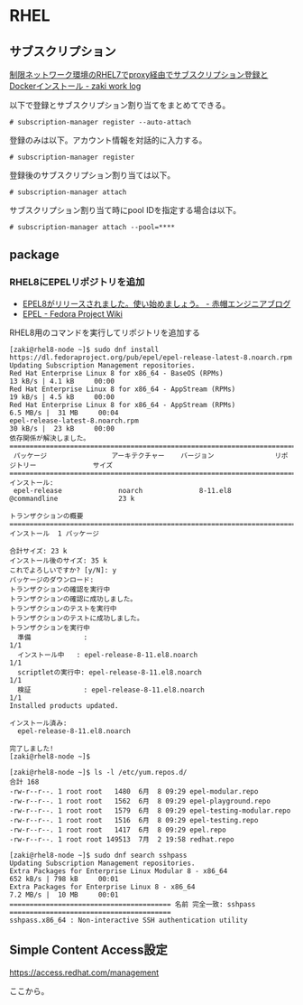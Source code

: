 # RHEL

## サブスクリプション

[制限ネットワーク環境のRHEL7でproxy経由でサブスクリプション登録とDockerインストール - zaki work log](https://zaki-hmkc.hatenablog.com/entry/2020/09/05/160946)

以下で登録とサブスクリプション割り当てをまとめてできる。

```console
# subscription-manager register --auto-attach
```

登録のみは以下。アカウント情報を対話的に入力する。

```console
# subscription-manager register
```

登録後のサブスクリプション割り当ては以下。

```console
# subscription-manager attach
```

サブスクリプション割り当て時にpool IDを指定する場合は以下。

```console
# subscription-manager attach --pool=****
```

## package

### RHEL8にEPELリポジトリを追加

- [EPEL8がリリースされました。使い始めましょう。 - 赤帽エンジニアブログ](https://rheb.hatenablog.com/entry/2019/08/16/EPEL8%E3%81%8C%E3%83%AA%E3%83%AA%E3%83%BC%E3%82%B9%E3%81%95%E3%82%8C%E3%81%BE%E3%81%97%E3%81%9F%E3%80%82%E4%BD%BF%E3%81%84%E5%A7%8B%E3%82%81%E3%81%BE%E3%81%97%E3%82%87%E3%81%86%E3%80%82)
- [EPEL - Fedora Project Wiki](https://fedoraproject.org/wiki/EPEL#Quickstart)

RHEL8用のコマンドを実行してリポジトリを追加する

```console
[zaki@rhel8-node ~]$ sudo dnf install https://dl.fedoraproject.org/pub/epel/epel-release-latest-8.noarch.rpm
Updating Subscription Management repositories.
Red Hat Enterprise Linux 8 for x86_64 - BaseOS (RPMs)                    13 kB/s | 4.1 kB     00:00    
Red Hat Enterprise Linux 8 for x86_64 - AppStream (RPMs)                 19 kB/s | 4.5 kB     00:00    
Red Hat Enterprise Linux 8 for x86_64 - AppStream (RPMs)                6.5 MB/s |  31 MB     00:04    
epel-release-latest-8.noarch.rpm                                         30 kB/s |  23 kB     00:00    
依存関係が解決しました。
========================================================================================================
 パッケージ                アーキテクチャー    バージョン               リポジトリー              サイズ
========================================================================================================
インストール:
 epel-release              noarch              8-11.el8                 @commandline               23 k

トランザクションの概要
========================================================================================================
インストール  1 パッケージ

合計サイズ: 23 k
インストール後のサイズ: 35 k
これでよろしいですか? [y/N]: y
パッケージのダウンロード:
トランザクションの確認を実行中
トランザクションの確認に成功しました。
トランザクションのテストを実行中
トランザクションのテストに成功しました。
トランザクションを実行中
  準備             :                                                                                1/1 
  インストール中   : epel-release-8-11.el8.noarch                                                   1/1 
  scriptletの実行中: epel-release-8-11.el8.noarch                                                   1/1 
  検証             : epel-release-8-11.el8.noarch                                                   1/1 
Installed products updated.

インストール済み:
  epel-release-8-11.el8.noarch                                                                          

完了しました!
[zaki@rhel8-node ~]$ 
```

```console
[zaki@rhel8-node ~]$ ls -l /etc/yum.repos.d/
合計 168
-rw-r--r--. 1 root root   1480  6月  8 09:29 epel-modular.repo
-rw-r--r--. 1 root root   1562  6月  8 09:29 epel-playground.repo
-rw-r--r--. 1 root root   1579  6月  8 09:29 epel-testing-modular.repo
-rw-r--r--. 1 root root   1516  6月  8 09:29 epel-testing.repo
-rw-r--r--. 1 root root   1417  6月  8 09:29 epel.repo
-rw-r--r--. 1 root root 149513  7月  2 19:58 redhat.repo
```

```console
[zaki@rhel8-node ~]$ sudo dnf search sshpass
Updating Subscription Management repositories.
Extra Packages for Enterprise Linux Modular 8 - x86_64                  652 kB/s | 798 kB     00:01    
Extra Packages for Enterprise Linux 8 - x86_64                          7.2 MB/s |  10 MB     00:01    
======================================== 名前 完全一致: sshpass ========================================
sshpass.x86_64 : Non-interactive SSH authentication utility
```

## Simple Content Access設定

<https://access.redhat.com/management>

ここから。
